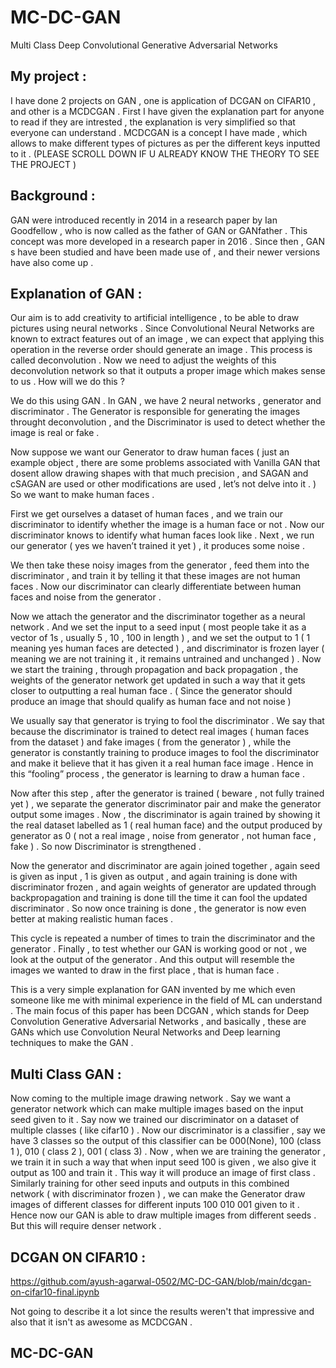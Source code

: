 # MC-DC-GAN
Multi Class Deep Convolutional Generative Adversarial Networks 
## My project :
I have done 2 projects on GAN , one is application of DCGAN on CIFAR10 , and other is a MCDCGAN . First I have given the explanation part for anyone to read if they are intrested , the explanation is very simplified so that everyone can understand . MCDCGAN is a concept I have made , which allows to make different types of pictures as per the different keys inputted to it . (PLEASE SCROLL DOWN IF U ALREADY KNOW THE THEORY TO SEE THE PROJECT )
## Background :
GAN were introduced recently in 2014 in a research paper by Ian Goodfellow , 
who is now called as the father of GAN or GANfather . This concept was more 
developed in a research paper in 2016 . Since then , GAN s have been studied 
and have been made use of , and their newer versions have also come up . 
## Explanation of GAN : 
Our aim is to add creativity to artificial intelligence , to be able to draw pictures 
using neural networks . Since Convolutional Neural Networks are known to 
extract features out of an image , we can expect that applying this operation in 
the reverse order should generate an image . This process is called 
deconvolution . Now we need to adjust the weights of this deconvolution 
network so that it outputs a proper image which makes sense to us . How will 
we do this ?

We do this using GAN . In GAN , we have 2 neural networks , generator and 
discriminator . The Generator is responsible for generating the images 
throught deconvolution , and the Discriminator is used to detect whether the 
image is real or fake . 

Now suppose we want our Generator to draw human faces ( just an example 
object , there are some problems associated with Vanilla GAN that dosent 
allow drawing shapes with that much precision , and SAGAN and cSAGAN are 
used or other modifications are used , let’s not delve into it . ) So we want to 
make human faces . 

First we get ourselves a dataset of human faces , and we train our 
discriminator to identify whether the image is a human face or not . Now our 
discriminator knows to identify what human faces look like . 
Next , we run our generator ( yes we haven’t trained it yet ) , it produces some 
noise . 

We then take these noisy images from the generator , feed them into the 
discriminator , and train it by telling it that these images are not human faces . 
Now our discriminator can clearly differentiate between human faces and 
noise from the generator . 

Now we attach the generator and the discriminator together as a neural 
network . And we set the input to a seed input ( most people take it as a vector 
of 1s , usually 5 , 10 , 100 in length ) , and we set the output to 1 ( 1 meaning 
yes human faces are detected ) , and discriminator is frozen layer ( meaning we 
are not training it , it remains untrained and unchanged ) . Now we start the 
training , through propagation and back propagation , the weights of the 
generator network get updated in such a way that it gets closer to outputting a 
real human face . ( Since the generator should produce an image that should 
qualify as human face and not noise )

We usually say that generator is trying to fool the discriminator . We say that 
because the discriminator is trained to detect real images ( human faces from 
the dataset ) and fake images ( from the generator ) , while the generator is 
constantly training to produce images to fool the discriminator and make it 
believe that it has given it a real human face image . Hence in this “fooling” 
process , the generator is learning to draw a human face . 

Now after this step , after the generator is trained ( beware , not fully trained 
yet ) , we separate the generator discriminator pair and make the generator 
output some images . Now , the discriminator is again trained by showing it the 
real dataset labelled as 1 ( real human face) and the output produced by 
generator as 0 ( not a real image , noise from generator , not human face , fake 
) . So now Discriminator is strengthened . 

Now the generator and discriminator are again joined together , again seed is 
given as input , 1 is given as output , and again training is done with 
discriminator frozen , and again weights of generator are updated through 
backpropagation and training is done till the time it can fool the updated 
discriminator . So now once training is done , the generator is now even better 
at making realistic human faces .

This cycle is repeated a number of times to train the discriminator and the 
generator . Finally , to test whether our GAN is working good or not , we look 
at the output of the generator . And this output will resemble the images we 
wanted to draw in the first place , that is human face . 

This is a very simple explanation for GAN invented by me which even someone 
like me with minimal experience in the field of ML can understand . The main 
focus of this paper has been DCGAN , which stands for Deep Convolution 
Generative Adversarial Networks , and basically , these are GANs which use 
Convolution Neural Networks and Deep learning techniques to make the GAN .

## Multi Class GAN :
Now coming to the multiple image drawing network . Say we want a generator 
network which can make multiple images based on the input seed given to it . 
Say now we trained our discriminator on a dataset of multiple classes ( like 
cifar10 ) . Now our discriminator is a classifier , say we have 3 classes so the 
output of this classifier can be 000(None), 100 (class 1 ), 010 ( class 2 ), 001 ( 
class 3) . Now , when we are training the generator , we train it in such a way 
that when input seed 100 is given , we also give it output as 100 and train it . 
This way it will produce an image of first class . Similarly training for other seed 
inputs and outputs in this combined network ( with discriminator frozen ) , we 
can make the Generator draw images of different classes for different inputs 
100 010 001 given to it . Hence now our GAN is able to draw multiple images 
from different seeds . But this will require denser network . 

## DCGAN ON CIFAR10 : 

https://github.com/ayush-agarwal-0502/MC-DC-GAN/blob/main/dcgan-on-cifar10-final.ipynb

Not going to describe it a lot since the results weren't that impressive and also that it isn't as awesome as MCDCGAN . 

## MC-DC-GAN

